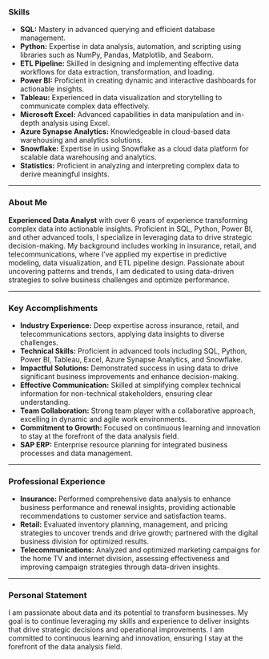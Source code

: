 ### **Skills**

- **SQL:** Mastery in advanced querying and efficient database management.
- **Python:** Expertise in data analysis, automation, and scripting using libraries such as NumPy, Pandas, Matplotlib, and Seaborn.
- **ETL Pipeline:** Skilled in designing and implementing effective data workflows for data extraction, transformation, and loading.
- **Power BI:** Proficient in creating dynamic and interactive dashboards for actionable insights.
- **Tableau:** Experienced in data visualization and storytelling to communicate complex data effectively.
- **Microsoft Excel:** Advanced capabilities in data manipulation and in-depth analysis using Excel.
- **Azure Synapse Analytics:** Knowledgeable in cloud-based data warehousing and analytics solutions.
- **Snowflake:** Expertise in using Snowflake as a cloud data platform for scalable data warehousing and analytics.
- **Statistics:** Proficient in analyzing and interpreting complex data to derive meaningful insights.

---

### **About Me**

**Experienced Data Analyst** with over 6 years of experience transforming complex data into actionable insights. Proficient in SQL, Python, Power BI, and other advanced tools, I specialize in leveraging data to drive strategic decision-making. My background includes working in insurance, retail, and telecommunications, where I’ve applied my expertise in predictive modeling, data visualization, and ETL pipeline design. Passionate about uncovering patterns and trends, I am dedicated to using data-driven strategies to solve business challenges and optimize performance.

---

### **Key Accomplishments**

- **Industry Experience:** Deep expertise across insurance, retail, and telecommunications sectors, applying data insights to diverse challenges.
- **Technical Skills:** Proficient in advanced tools including SQL, Python, Power BI, Tableau, Excel, Azure Synapse Analytics, and Snowflake.
- **Impactful Solutions:** Demonstrated success in using data to drive significant business improvements and enhance decision-making.
- **Effective Communication:** Skilled at simplifying complex technical information for non-technical stakeholders, ensuring clear understanding.
- **Team Collaboration:** Strong team player with a collaborative approach, excelling in dynamic and agile work environments.
- **Commitment to Growth:** Focused on continuous learning and innovation to stay at the forefront of the data analysis field.
- **SAP ERP:** Enterprise resource planning for integrated business processes and data management.

  
---

### **Professional Experience**

- **Insurance:** Performed comprehensive data analysis to enhance business performance and renewal insights, providing actionable recommendations to customer service and satisfaction teams.
- **Retail:** Evaluated inventory planning, management, and pricing strategies to uncover trends and drive growth; partnered with the digital business division for optimized results.
- **Telecommunications:** Analyzed and optimized marketing campaigns for the home TV and internet division, assessing effectiveness and improving campaign strategies through data-driven insights.


---

### **Personal Statement**

I am passionate about data and its potential to transform businesses. My goal is to continue leveraging my skills and experience to deliver insights that drive strategic decisions and operational improvements. I am committed to continuous learning and innovation, ensuring I stay at the forefront of the data analysis field.

